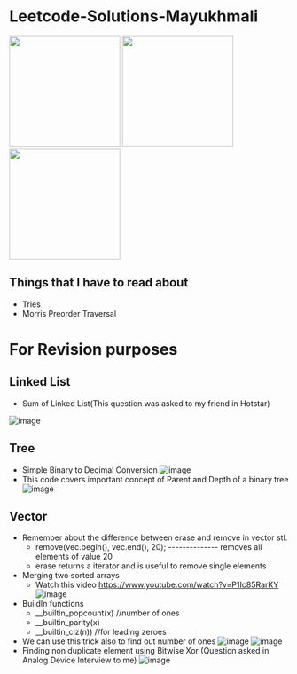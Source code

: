# Leetcode-Solutions-Mayukhmali


<p align="left">
  <img src="https://user-images.githubusercontent.com/64318469/181917441-ca6883f6-f437-49a6-80d5-a47c40b720d7.gif" width="200" />
  <img src="https://user-images.githubusercontent.com/64318469/181917461-747f8de0-db1e-4d3e-bbb9-6f6f8ffe327a.gif"  width="200"/>  
  <img src="https://user-images.githubusercontent.com/64318469/182015370-3da7cae5-05b9-4200-8811-a79cb6914203.gif"  width="200"/>  

</p>

## Things that I have to read about 

- Tries
- Morris Preorder Traversal

# For Revision purposes

## Linked List
- Sum of Linked List(This question was asked to my friend in Hotstar)

![image](https://user-images.githubusercontent.com/64318469/182015308-bc2ff4a3-43ed-478e-a2df-1a81d3dbe97a.png)


## Tree

- Simple Binary to Decimal Conversion
 ![image](https://user-images.githubusercontent.com/64318469/181866456-57ed3a26-f6f0-407e-9306-b3e6b0697173.png)
- This code covers important concept of Parent and Depth of a binary tree
![image](https://user-images.githubusercontent.com/64318469/181913898-4cbb651b-e7e0-49bb-8e80-ca02ac92789c.png)

## Vector 

- Remember about the difference between erase and remove in vector stl.
   - remove(vec.begin(), vec.end(), 20); -------------- removes all elements of value 20
   - erase returns a iterator and is useful to remove single elements
- Merging two sorted arrays
   - Watch this video https://www.youtube.com/watch?v=P1Ic85RarKY
   ![image](https://user-images.githubusercontent.com/64318469/181933747-ff1e281f-59e0-45d6-a4ef-e32d92788b6f.png)
- BuildIn functions
  - __builtin_popcount(x) //number of ones
  - __builtin_parity(x)
  - __builtin_clz(n)) //for leading zeroes
- We can use this trick also to find out number of ones
  ![image](https://user-images.githubusercontent.com/64318469/182005134-d0049a95-5858-497a-84f1-d77652afa441.png)
  ![image](https://user-images.githubusercontent.com/64318469/182005176-0219f25a-17f5-4e0d-9de9-64a21683008c.png)
- Finding non duplicate element using Bitwise Xor (Question asked in Analog Device Interview to me)
 ![image](https://user-images.githubusercontent.com/64318469/182005024-2dd800cd-36fa-4870-94e9-9051b6d5522f.png)
 
 
 
 
 
 
 
